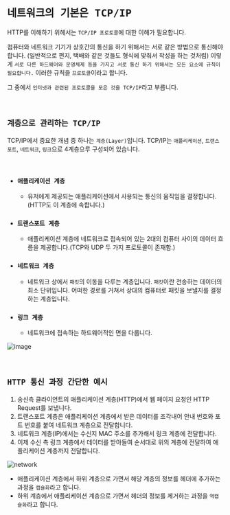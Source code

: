 # `네트워크의 기본은 TCP/IP`

HTTP를 이해하기 위헤서는 `TCP/IP 프로토콜`에 대한 이해가 필요합니다. 

컴퓨터와 네트워크 기기가 상호간의 통신을 하기 위해서는 서로 같은 방법으로 통신해야 합니다. (일반적으로 편지, 택배와 같은 것들도 형식에 맞춰서 작성을 하는 것처럼)
이렇게 `서로 다른 하드웨어와 운영체제 등을 가지고 서로 통신 하기 위해서는 모든 요소에 규칙이 필요합니다.` 이러한 규칙을 `프로토콜`이라고 합니다.

그 중에서 `인터넷과 관련된 프로토콜을 모은 것을 TCP/IP`라고 부릅니다. 

<br>

## `계층으로 관리하는 TCP/IP`

TCP/IP에서 중요한 개념 중 하나는 `계층(Layer)`입니다. TCP/IP는 `애플리케이션`, `트랜스포트`, `네트워크`, `링크`으로 4계층으루 구성되어 있습니다. 

<br>

- ### `애플리케이션 계층`
    - 유저에게 제공되는 애플리케이션에서 사용되는 통신의 움직임을 결정합니다.(HTTP도 이 계층에 속합니다.)
    
- ### `트랜스포트 계층`
    - 애플리케이션 계층에 네트워크로 접속되어 있는 2대의 컴퓨터 사이의 데이터 흐름을 제공합니다.(TCP와 UDP 두 가지 프로토콜이 존재함.)
    
- ### `네트워크 계층`
    - 네트워크 상에서 `패킷`의 이동을 다루는 계층입니다. `패킷`이란 전송하는 데이터의 최소 단위입니다. 어떠한 경로를 거쳐서 상대의 컴퓨터로 패킷을 보낼지를 결정하는 계층입니다.
    
- ### `링크 계층`
    - 네트워크에 접속하는 하드웨어적인 면을 다룹니다. 
    

![image](https://user-images.githubusercontent.com/24274424/86514723-94b77900-be4e-11ea-8456-ad39b27d9ba9.png)

<br>

## `HTTP 통신 과정 간단한 예시`

1. 송신측 클라이언트의 애플리케이션 계층(HTTP)에서 웹 페이지 요청인 HTTP Request를 보냅니다.
2. 트랜스포트 계층은 애플리케이션 계층에서 받은 데이터를 조각내어 안내 번호와 포트 번호를 붙여 네트워크 계층으로 전달합니다.
3. 네트워크 계층(IP)에서는 수신지 MAC 주소를 추가해서 링크 계층에 전달합니다. 
4. 이제 수신 측 링크 계층에서 데이터를 받아들여 순서대로 위의 계층에 전달하여 애플리케이션 계층까지 전달합니다. 

![network](https://t1.daumcdn.net/cfile/tistory/9998EC3C5C406ECC13)

- 애플리케이션 계층에서 하위 계층으로 가면서 해당 계층의 정보를 헤더에 추가하는 과정을 `캡슐화`라고 합니다.
- 하위 계층에서 애플리케이션 계층으로 가면서 헤더의 정보를 제거하는 과정을 `역캡슐화`라고 합니다. 


